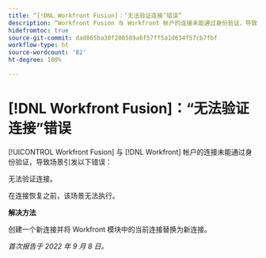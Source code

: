 ```yaml
---
title: “[!DNL Workfront Fusion]：‘无法验证连接’错误”
description: “Workfront Fusion 与 Workfront 帐户的连接未能通过身份验证，导致场景引发以下错误：无法验证连接。”
hidefromtoc: true
source-git-commit: dad865ba30f208589a6f57ff5a1d634f57cb7fbf
workflow-type: ht
source-wordcount: '82'
ht-degree: 100%

---
```



# [!DNL Workfront Fusion]：“无法验证连接”错误

[!UICONTROL Workfront Fusion] 与 [!DNL Workfront] 帐户的连接未能通过身份验证，导致场景引发以下错误：

无法验证连接。

在连接恢复之前，该场景无法执行。

**解决方法**

创建一个新连接并将 Workfront 模块中的当前连接替换为新连接。

_首次报告于 2022 年 9 月 8 日。_

